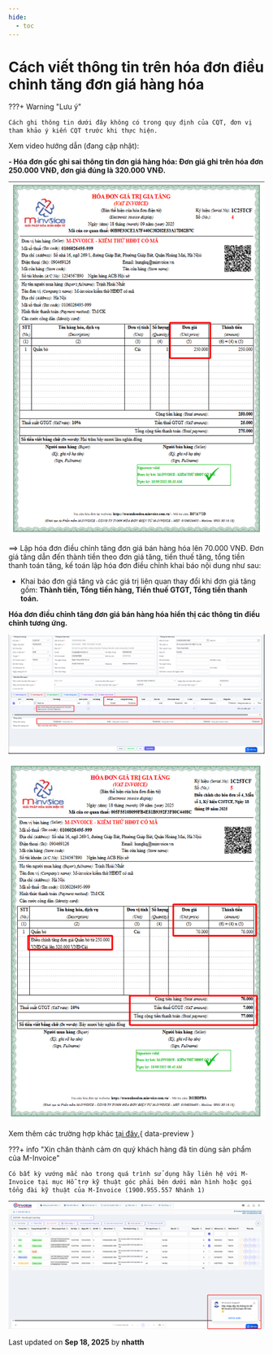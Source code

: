 ```yaml
---
hide:
  - toc
---
```


# **Cách viết thông tin trên hóa đơn điều chỉnh tăng đơn giá hàng hóa**

???+ Warning "Lưu ý"

    Cách ghi thông tin dưới đây không có trong quy định của CQT, đơn vị tham khảo ý kiến CQT trước khi thực hiện.

Xem video hướng dẫn (đang cập nhật):

**- Hóa đơn gốc ghi sai thông tin đơn giá hàng hóa: Đơn giá ghi trên hóa đơn 250.000 VNĐ, đơn giá đúng là 320.000 VNĐ.**

![Hình 1](../../assets/images/xu-ly-sai-sot/v2-dieu-chinh-don-gia-1.png "Hãy bấm vào để xem rõ hơn")

==> Lập hóa đơn điều chỉnh tăng đơn giá bán hàng hóa lên 70.000 VNĐ. Đơn giá tăng dẫn đến thành tiền theo đơn giá tăng, tiền thuế tăng, tổng tiền thanh toán tăng, kế toán lập hóa đơn điều chỉnh khai báo nội dung như sau:

- Khai báo đơn giá tăng và các giá trị liên quan thay đổi khi đơn giá tăng gồm: **Thành tiền, Tổng tiền hàng, Tiền thuế GTGT, Tổng tiền thanh toán.**

**Hóa đơn điều chỉnh tăng đơn giá bán hàng hóa hiển thị các thông tin điều chỉnh tương ứng.**

![Hình 1](../../assets/images/xu-ly-sai-sot/v2-dieu-chinh-don-gia-2.png "Hãy bấm vào để xem rõ hơn")

![Hình 1](../../assets/images/xu-ly-sai-sot/v2-dieu-chinh-don-gia-3.png "Hãy bấm vào để xem rõ hơn")

Xem thêm các trường hợp khác [tại đây.](../dieu-chinh-hoa-don#attribute-lists){ data-preview }

???+ info "Xin chân thành cảm ơn quý khách hàng đã tin dùng sản phẩm của M-Invoice"

    Có bất kỳ vướng mắc nào trong quá trình sử dụng hãy liên hệ với M-Invoice tại mục Hỗ trợ kỹ thuật góc phải bên dưới màn hình hoặc gọi tổng đài kỹ thuật của M-Invoice (1900.955.557 Nhánh 1)

![Hình 5](../../assets/images/invoice2/hotro.png "Hãy bấm vào để xem rõ hơn")

<div class="last-updated">Last updated on <strong>Sep 18, 2025</strong> by <strong>nhatth</strong></div>
